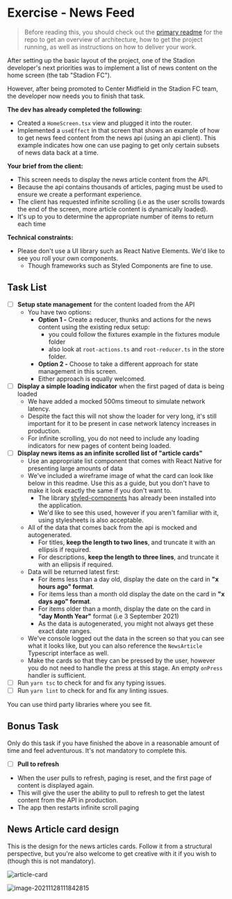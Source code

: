 # Exercise - News Feed

> Before reading this, you should check out the [primary readme](./readme.md) for the repo to get an overview of architecture, how to get the project running, as well as instructions on how to deliver your work.

After setting up the basic layout of the project, one of the Stadion developer's next priorities was to implement a list of news content on the home screen (the tab "Stadion FC").

However, after being promoted to Center Midfield in the Stadion FC team, the developer now needs you to finish that task.

**The dev has already completed the following:**

- Created a `HomeScreen.tsx` view and plugged it into the router.
- Implemented a `useEffect` in that screen that shows an example of how to get news feed content from the news api (using an api client). This example indicates how one can use paging to get only certain subsets of news data back at a time.

**Your brief from the client:**

- This screen needs to display the news article content from the API.
- Because the api contains thousands of articles, paging must be used to ensure we create a performant experience.
- The client has requested infinite scrolling (i.e as the user scrolls towards the end of the screen, more article content is dynamically loaded).
- It's up to you to determine the appropriate number of items to return each time 

**Technical constraints:**

- Please don't use a UI library such as React Native Elements. We'd like to see you roll your own components.
  - Though frameworks such as Styled Components are fine to use.

## Task List

- [ ] **Setup state management** for the content loaded from the API
  - You have two options:
    - **Option 1 -** Create a reducer, thunks and actions for the news content using the existing redux setup:
      - you could follow the fixtures example in the fixtures module folder
      - also look at `root-actions.ts` and `root-reducer.ts` in the store folder.
    - **Option 2 -** Choose to take a different approach for state management in this screen.
    - Either approach is equally welcomed.
- [ ] **Display a simple loading indicator** when the first paged of data is being loaded
  - We have added a mocked 500ms timeout to simulate network latency.
  - Despite the fact this will not show the loader for very long, it's still important for it to be present in case network latency increases in production.
  - For infinite scrolling, you do not need to include any loading indicators for new pages of content being loaded.
- [ ] **Display news items as an infinite scrolled list of "article cards"**
  - Use an appropriate list component that comes with React Native for presenting large amounts of data
  - We've included a wireframe image of what the card can look like below in this readme. Use this as a guide, but you don't have to make it look exactly the same if you don't want to.
    - The library [styled-components](https://styled-components.com) has already been installed into the application.
    - We'd like to see this used, however if you aren't familiar with it, using stylesheets is also acceptable.
  - All of the data that comes back from the api is mocked and autogenerated.
    - For titles, **keep the length to two lines**, and truncate it with an ellipsis if required.
    - For descriptions, **keep the length to three lines**, and truncate it with an ellipsis if required.
  - Data will be returned latest first:
    - For items less than a day old, display the date on the card in **"x hours ago" format**.
    - For items less than a month old display the date on the card in **"x days ago" format**.
    - For items older than a month, display the date on the card in **"day Month Year"** format (i.e 3 September 2021)
    - As the data is autogenerated, you might not always get these exact date ranges.
  - We've console logged out the data in the screen so that you can see what it looks like, but you can also reference the `NewsArticle` Typescript interface as well.
  - Make the cards so that they can be pressed by the user, however you do not need to handle the press at this stage. An empty `onPress` handler is sufficient.
- [ ] Run `yarn tsc` to check for and fix any typing issues.
- [ ] Run `yarn lint` to check for and fix any linting issues.

You can use third party libraries where you see fit.

## Bonus Task

Only do this task if you have finished the above in a reasonable amount of time and feel adventurous. It's not mandatory to complete this.

- [ ] **Pull to refresh**
- When the user pulls to refresh, paging is reset, and the first page of content is displayed again.
- This will give the user the ability to pull to refresh to get the latest content from the API in production.
- The app then restarts infinite scroll paging

## News Article card design

This is the design for the news articles cards. Follow it from a structural perspective, but you're also welcome to get creative with it if you wish to (though this is not mandatory).

![article-card](./article-card.png)







![image-20211128111842815](./image-20211128111842815.png)
